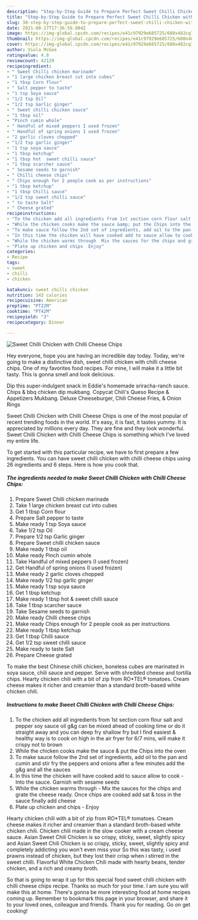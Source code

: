 ```yaml
---
description: "Step-by-Step Guide to Prepare Perfect Sweet Chilli Chicken with Chilli Cheese Chips"
title: "Step-by-Step Guide to Prepare Perfect Sweet Chilli Chicken with Chilli Cheese Chips"
slug: 38-step-by-step-guide-to-prepare-perfect-sweet-chilli-chicken-with-chilli-cheese-chips
date: 2021-08-27T17:36:59.884Z
image: https://img-global.cpcdn.com/recipes/e41c97929e685725/680x482cq70/sweet-chilli-chicken-with-chilli-cheese-chips-recipe-main-photo.jpg
thumbnail: https://img-global.cpcdn.com/recipes/e41c97929e685725/680x482cq70/sweet-chilli-chicken-with-chilli-cheese-chips-recipe-main-photo.jpg
cover: https://img-global.cpcdn.com/recipes/e41c97929e685725/680x482cq70/sweet-chilli-chicken-with-chilli-cheese-chips-recipe-main-photo.jpg
author: Viola McGee
ratingvalue: 4.8
reviewcount: 42129
recipeingredient:
- " Sweet Chilli chicken marinade"
- "1 large chicken breast cut into cubes"
- "1 tbsp Corn flour"
- " Salt pepper to taste"
- "1 tsp Soya sauce"
- "1/2 tsp Oil"
- "1/2 tsp Garlic ginger"
- " Sweet chilli chicken sauce"
- "1 tbsp oil"
- "Pinch cumin whole"
- " Handful of mixed peppers I used frozen"
- " Handful of spring onions I used frozen"
- "2 garlic cloves chopped"
- "1/2 tsp garlic ginger"
- "1 tsp soya sauce"
- "1 tbsp ketchup"
- "1 tbsp hot  sweet chilli sauce"
- "1 tbsp scarcher sauce"
- " Sesame seeds to garnish"
- " Chilli cheese chips"
- " Chips enough for 2 people cook as per instructions"
- "1 tbsp ketchup"
- "1 tbsp Chilli sauce"
- "1/2 tsp sweet chilli sauce"
- " to taste Salt"
- " Cheese grated"
recipeinstructions:
- "To the chicken add all ingredients from 1st section corn flour salt and pepper soy sauce oil g&amp;g can be mixed ahead of cooking time or do it straight away and you can deep fry shallow fry but I find easiest &amp; healthy way is to cook on high in the air fryer for 6/7 mins, will make it crispy not to brown"
- "While the chicken cooks make the sauce &amp; put the Chips into the oven"
- "To make sauce follow the 2nd set of ingredients, add oil to the pan and cumin and stir fry the peppers and onions after a few minutes add the g&amp;g and all the sauces"
- "In this time the chicken will have cooked add to sauce allow to cook  Into the sauce. Garnish with sesame seeds"
- "While the chicken warms through  Mix the sauces for the chips and grate the cheese ready. Once chips are cooked add sat &amp; toss in the sauce finally add cheese"
- "Plate up chicken and chips  Enjoy"
categories:
- Recipe
tags:
- sweet
- chilli
- chicken

katakunci: sweet chilli chicken 
nutrition: 143 calories
recipecuisine: American
preptime: "PT22M"
cooktime: "PT42M"
recipeyield: "3"
recipecategory: Dinner

---
```



![Sweet Chilli Chicken with Chilli Cheese Chips](https://img-global.cpcdn.com/recipes/e41c97929e685725/680x482cq70/sweet-chilli-chicken-with-chilli-cheese-chips-recipe-main-photo.jpg)

Hey everyone, hope you are having an incredible day today. Today, we're going to make a distinctive dish, sweet chilli chicken with chilli cheese chips. One of my favorites food recipes. For mine, I will make it a little bit tasty. This is gonna smell and look delicious.

Dip this super-indulgent snack in Eddie&#39;s homemade sriracha-ranch sauce. Chips &amp; bbq chicken dip mukbang. Copycat Chili&#39;s Queso Recipe &amp; Appetizers Mukbang. Deluxe Cheeseburger, Chili Cheese Fries, &amp; Onion Rings

Sweet Chilli Chicken with Chilli Cheese Chips is one of the most popular of recent trending foods in the world. It's easy, it is fast, it tastes yummy. It is appreciated by millions every day. They are fine and they look wonderful. Sweet Chilli Chicken with Chilli Cheese Chips is something which I've loved my entire life.


To get started with this particular recipe, we have to first prepare a few ingredients. You can have sweet chilli chicken with chilli cheese chips using 26 ingredients and 6 steps. Here is how you cook that.

<!--inarticleads1-->

##### The ingredients needed to make Sweet Chilli Chicken with Chilli Cheese Chips:

1. Prepare  Sweet Chilli chicken marinade
1. Take 1 large chicken breast cut into cubes
1. Get 1 tbsp Corn flour
1. Prepare  Salt pepper to taste
1. Make ready 1 tsp Soya sauce
1. Take 1/2 tsp Oil
1. Prepare 1/2 tsp Garlic ginger
1. Prepare  Sweet chilli chicken sauce
1. Make ready 1 tbsp oil
1. Make ready Pinch cumin whole
1. Take  Handful of mixed peppers (I used frozen)
1. Get  Handful of spring onions (I used frozen)
1. Make ready 2 garlic cloves chopped
1. Make ready 1/2 tsp garlic ginger
1. Make ready 1 tsp soya sauce
1. Get 1 tbsp ketchup
1. Make ready 1 tbsp hot &amp; sweet chilli sauce
1. Take 1 tbsp scarcher sauce
1. Take  Sesame seeds to garnish
1. Make ready  Chilli cheese chips
1. Make ready  Chips enough for 2 people cook as per instructions
1. Make ready 1 tbsp ketchup
1. Get 1 tbsp Chilli sauce
1. Get 1/2 tsp sweet chilli sauce
1. Make ready  to taste Salt
1. Prepare  Cheese grated


To make the best Chinese chilli chicken, boneless cubes are marinated in soya sauce, chili sauce and pepper. Serve with shredded cheese and tortilla chips. Hearty chicken chili with a bit of zip from RO*TEL® tomatoes. Cream cheese makes it richer and creamier than a standard broth-based white chicken chili. 

<!--inarticleads2-->

##### Instructions to make Sweet Chilli Chicken with Chilli Cheese Chips:

1. To the chicken add all ingredients from 1st section corn flour salt and pepper soy sauce oil g&amp;g can be mixed ahead of cooking time or do it straight away and you can deep fry shallow fry but I find easiest &amp; healthy way is to cook on high in the air fryer for 6/7 mins, will make it crispy not to brown
1. While the chicken cooks make the sauce &amp; put the Chips into the oven
1. To make sauce follow the 2nd set of ingredients, add oil to the pan and cumin and stir fry the peppers and onions after a few minutes add the g&amp;g and all the sauces
1. In this time the chicken will have cooked add to sauce allow to cook  - Into the sauce. Garnish with sesame seeds
1. While the chicken warms through  - Mix the sauces for the chips and grate the cheese ready. Once chips are cooked add sat &amp; toss in the sauce finally add cheese
1. Plate up chicken and chips  - Enjoy


Hearty chicken chili with a bit of zip from RO*TEL® tomatoes. Cream cheese makes it richer and creamier than a standard broth-based white chicken chili. Chicken chili made in the slow cooker with a cream cheese sauce. Asian Sweet Chili Chicken is so crispy, sticky, sweet, slightly spicy and Asian Sweet Chili Chicken is so crispy, sticky, sweet, slightly spicy and completely addicting you won&#39;t even miss your So this was tasty, i used prawns instead of chicken, but they lost their crisp when i stirred in the sweet chilli. Flavorful White Chicken Chili made with hearty beans, tender chicken, and a rich and creamy broth. 

So that is going to wrap it up for this special food sweet chilli chicken with chilli cheese chips recipe. Thanks so much for your time. I am sure you will make this at home. There's gonna be more interesting food at home recipes coming up. Remember to bookmark this page in your browser, and share it to your loved ones, colleague and friends. Thank you for reading. Go on get cooking!
